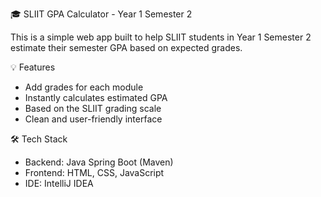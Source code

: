 🎓 SLIIT GPA Calculator - Year 1 Semester 2

This is a simple web app built to help SLIIT students in Year 1 Semester 2 estimate their semester GPA based on expected grades.

💡 Features

- Add grades for each module
- Instantly calculates estimated GPA
- Based on the SLIIT grading scale
- Clean and user-friendly interface

🛠️ Tech Stack

- Backend: Java Spring Boot (Maven)
- Frontend: HTML, CSS, JavaScript
- IDE: IntelliJ IDEA

